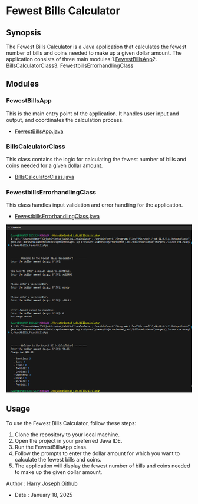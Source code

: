 # Fewest Bills Calculator

## Synopsis
The Fewest Bills Calculator is a Java application that calculates the fewest number of bills and coins needed to make up a given dollar amount. The application consists of three main modules:1.[FewestBillsApp](src/main/java/com/example/fewestbills/FewestBillsApp.java)2. [BillsCalculatorClass](src/main/java/com/example/fewestbills/BillsCalculatorClass.java)3. [FewestbillsErrorhandlingClass](src/main/java/com/example/fewestbills/FewestbillsErrorhandlingClass.java)

## Modules

### FewestBillsApp
This is the main entry point of the application. It handles user input and output, and coordinates the calculation process.
- [FewestBillsApp.java](src/main/java/com/example/fewestbills/FewestBillsApp.java)

### BillsCalculatorClass
This class contains the logic for calculating the fewest number of bills and coins needed for a given dollar amount.
- [BillsCalculatorClass.java](src/main/java/com/example/fewestbills/BillsCalculatorClass.java)

### FewestbillsErrorhandlingClass
This class handles input validation and error handling for the application.
- [FewestbillsErrorhandlingClass.java](src/main/java/com/example/fewestbills/FewestbillsErrorhandlingClass.java)

![Image](src/main/resources/image/FewestBillCalculator.png)

## Usage
To use the Fewest Bills Calculator, follow these steps:

1. Clone the repository to your local machine.
2. Open the project in your preferred Java IDE.
3. Run the FewestBillsApp class.
4. Follow the prompts to enter the dollar amount for which you want to calculate the fewest bills and coins.
5. The application will display the fewest number of bills and coins needed to make up the given dollar amount.

Author : [Harry Joseph Github](https://github.com/hjoseph777/) 
- Date : January 18, 2025